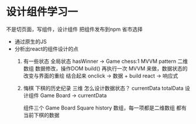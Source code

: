 # 设计组件学习一

不是切页面，写组件，设计组件
把组件发布到npm 省市选择

- 通过原生的JS
- 分析出react的组件设计的点
    1. 有一些状态
        全局状态 hasWinner -> Game
        chess:1 MVVM
        pattern 二维数组
        数据修改，操作DOM build() 再执行一次
        MVVM 来做，数据状态的改变与界面的重绘 结合起来
        onclick -> 数据 + build
        react -> 响应式

    2. 悔棋 下棋的历史纪录
        三维
        怎么设计数据状态？ currentData totalData
        设计组件 Game Board -> currentData

        组件三个 Game Board Square
        history 数组，每一项都是二维数组 都有当前下棋的数据
        